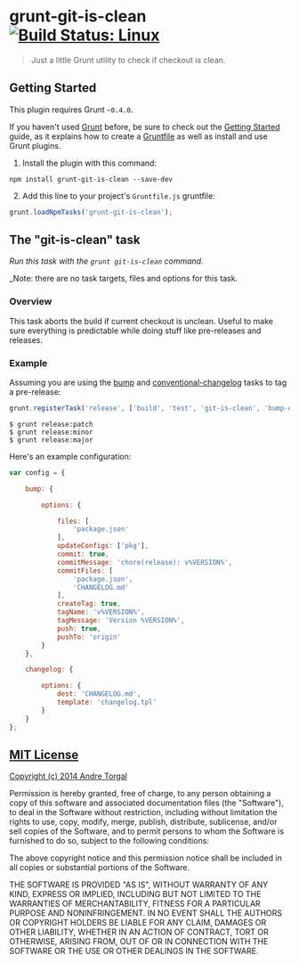 # grunt-git-is-clean [![Build Status: Linux](https://travis-ci.org/andrezero/grunt-git-is-clean.png?branch=master)](https://travis-ci.org/andrezero/grunt-git-is-clean)

> Just a little Grunt utility to check if checkout is clean.


## Getting Started

This plugin requires Grunt `~0.4.0`.

If you haven't used [Grunt](http://gruntjs.com/) before, be sure to check out the
[Getting Started](http://gruntjs.com/getting-started) guide, as it explains how to create a
[Gruntfile](http://gruntjs.com/sample-gruntfile) as well as install and use Grunt plugins.

1. Install the plugin with this command:

```shell
npm install grunt-git-is-clean --save-dev
```

2. Add this line to your project's `Gruntfile.js` gruntfile:

```javascript
grunt.loadNpmTasks('grunt-git-is-clean');
```

## The "git-is-clean" task

_Run this task with the `grunt git-is-clean` command._

_Note: there are no task targets, files and options for this task.


### Overview

This task aborts the build if current checkout is unclean. Useful to make sure everything is predictable while doing
stuff like pre-releases and releases.

### Example

Assuming you are using the [bump](https://github.com/vojtajina/grunt-bump) and
[conventional-changelog](https://github.com/btford/grunt-conventional-changelog) tasks to tag a pre-release:


```javascript
grunt.registerTask('release', ['build', 'test', 'git-is-clean', 'bump-only:prerelease', 'changelog', 'bump-commit']);
```

```
$ grunt release:patch
$ grunt release:minor
$ grunt release:major
```

Here's an example configuration:

```javascript
var config = {

    bump: {

        options: {

            files: [
                'package.json'
            ],
            updateConfigs: ['pkg'],
            commit: true,
            commitMessage: 'chore(release): v%VERSION%',
            commitFiles: [
                'package.json',
                'CHANGELOG.md'
            ],
            createTag: true,
            tagName: 'v%VERSION%',
            tagMessage: 'Version %VERSION%',
            push: true,
            pushTo: 'origin'
        }
    },

    changelog: {

        options: {
            dest: 'CHANGELOG.md',
            template: 'changelog.tpl'
        }
    }
};
```

## [MIT License](LICENSE-MIT)

[Copyright (c) 2014 Andre Torgal](http://andrezero.mit-license.org/2014)

Permission is hereby granted, free of charge, to any person obtaining a copy of
this software and associated documentation files (the "Software"), to deal in
the Software without restriction, including without limitation the rights to
use, copy, modify, merge, publish, distribute, sublicense, and/or sell copies of
the Software, and to permit persons to whom the Software is furnished to do so,
subject to the following conditions:

The above copyright notice and this permission notice shall be included in all
copies or substantial portions of the Software.

THE SOFTWARE IS PROVIDED "AS IS", WITHOUT WARRANTY OF ANY KIND, EXPRESS OR
IMPLIED, INCLUDING BUT NOT LIMITED TO THE WARRANTIES OF MERCHANTABILITY, FITNESS
FOR A PARTICULAR PURPOSE AND NONINFRINGEMENT. IN NO EVENT SHALL THE AUTHORS OR
COPYRIGHT HOLDERS BE LIABLE FOR ANY CLAIM, DAMAGES OR OTHER LIABILITY, WHETHER
IN AN ACTION OF CONTRACT, TORT OR OTHERWISE, ARISING FROM, OUT OF OR IN
CONNECTION WITH THE SOFTWARE OR THE USE OR OTHER DEALINGS IN THE SOFTWARE.
